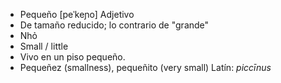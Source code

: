 - Pequeño	[peˈkeɲo]	Adjetivo
- De tamaño reducido; lo contrario de "grande"
- Nhỏ
- Small / little
- Vivo en un piso pequeño.
- Pequeñez (smallness), pequeñito (very small)	Latín: *piccīnus*